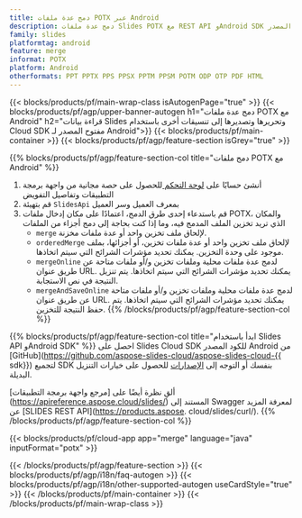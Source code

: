 ```yaml
---
title: دمج عدة ملفات POTX عبر Android
description: دمج عدة ملفات Slides POTX مع REST API وAndroid SDK مفتوح المصدر
family: slides
platformtag: android
feature: merge
informat: POTX
platform: Android
otherformats: PPT PPTX PPS PPSX PPTM PPSM POTM ODP OTP PDF HTML
---
```


{{< blocks/products/pf/main-wrap-class isAutogenPage="true" >}}
{{< blocks/products/pf/agp/upper-banner-autogen h1="دمج عدة ملفات POTX مع Android" h2="قراءة بيانات Slides وتحريرها وتصديرها إلى تنسيقات أخرى باستخدام Cloud SDK مفتوح المصدر لـ Android">}}
{{< blocks/products/pf/main-container >}}
{{< blocks/products/pf/agp/feature-section isGrey="true" >}}

{{% blocks/products/pf/agp/feature-section-col title="دمج ملفات POTX مع Android" %}}
1. أنشئ حسابًا على <a href="https://dashboard.aspose.cloud/"> لوحة التحكم </a> للحصول على حصة مجانية من واجهة برمجة التطبيقات وتفاصيل التفويض
1. قم بتهيئة ```SlidesApi``` بمعرف العميل وسر العميل
1. قم باستدعاء إحدى طرق الدمج، اعتمادًا على مكان إدخال ملفات POTX، والمكان الذي تريد تخزين الملف المدمج فيه، وما إذا كنت بحاجة إلى دمج أجزاء من الملفات
    - ```merge``` لإلحاق ملف تخزين واحد أو عدة ملفات مخزنة.
    - ```orderedMerge``` لإلحاق ملف تخزين واحد أو عدة ملفات تخزين، أو أجزائها، بملف موجود على وحدة التخزين. يمكنك تحديد مؤشرات الشرائح التي سيتم اتخاذها.
    - ```mergeOnline``` لدمج عدة ملفات محلية وملفات تخزين و/أو ملفات متاحة عن طريق عنوان URL. يمكنك تحديد مؤشرات الشرائح التي سيتم اتخاذها. يتم تنزيل النتيجة في نص الاستجابة.
    - ```mergeAndSaveOnline``` لدمج عدة ملفات محلية وملفات تخزين و/أو ملفات متاحة عن طريق عنوان URL. يمكنك تحديد مؤشرات الشرائح التي سيتم اتخاذها. يتم حفظ النتيجة للتخزين.
{{% /blocks/products/pf/agp/feature-section-col %}}

{{% blocks/products/pf/agp/feature-section-col title="ابدأ باستخدام Slides API وAndroid SDK" %}}
احصل على Slides Cloud SDK للكود المصدر Android من [GitHub](https://github.com/aspose-slides-cloud/aspose-slides-cloud-{{ sdk}}) لتجميع SDK بنفسك أو التوجه إلى [الإصدارات](https://releases.aspose.cloud/) للحصول على خيارات التنزيل البديلة.

ألقِ نظرة أيضًا على [مرجع واجهة برمجة التطبيقات] (https://apireference.aspose.cloud/slides/) المستند إلى Swagger لمعرفة المزيد عن [SLIDES REST API](https://products.aspose. cloud/slides/curl/).
{{% /blocks/products/pf/agp/feature-section-col %}}

{{< blocks/products/pf/cloud-app app="merge" language="java" inputFormat="potx" >}}

{{< /blocks/products/pf/agp/feature-section >}}
{{< blocks/products/pf/agp/i18n/faq-autogen >}}
{{< blocks/products/pf/agp/i18n/other-supported-autogen useCardStyle="true" >}}
{{< /blocks/products/pf/main-container >}}
{{< /blocks/products/pf/main-wrap-class >}}